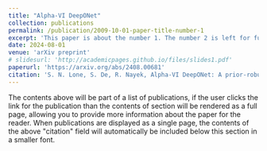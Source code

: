 ```yaml
---
title: "Alpha-VI DeepONet"
collection: publications
permalink: /publication/2009-10-01-paper-title-number-1
excerpt: 'This paper is about the number 1. The number 2 is left for future work.'
date: 2024-08-01
venue: 'arXiv preprint'
# slidesurl: 'http://academicpages.github.io/files/slides1.pdf'
paperurl: 'https://arxiv.org/abs/2408.00681'
citation: 'S. N. Lone, S. De, R. Nayek, Alpha-VI DeepONet: A prior-robust variational Bayesian approach for enhancing DeepONets with uncertainty quantification, arXiv preprint  arXiv:2408.00681 (2024)'
---
```


The contents above will be part of a list of publications, if the user clicks the link for the publication than the contents of section will be rendered as a full page, allowing you to provide more information about the paper for the reader. When publications are displayed as a single page, the contents of the above "citation" field will automatically be included below this section in a smaller font.